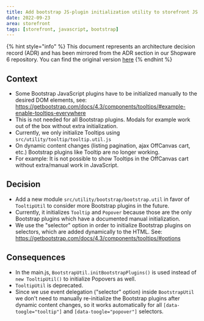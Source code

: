 ```yaml
---
title: Add bootstrap JS-plugin initialization utility to storefront JS
date: 2022-09-23
area: storefront
tags: [storefront, javascript, bootstrap]
--- 
```


{% hint style="info" %}
This document represents an architecture decision record (ADR) and has been mirrored from the ADR section in our Shopware 6 repository.
You can find the original version [here](https://github.com/shopware/platform/blob/trunk/adr/2022-09-23-add-bootstrap-util.md)
{% endhint %}

## Context

* Some Bootstrap JavaScript plugins have to be initialized manually to the desired DOM elements, see: https://getbootstrap.com/docs/4.3/components/tooltips/#example-enable-tooltips-everywhere
* This is not needed for all Bootstrap plugins. Modals for example work out of the box without extra initialization.
* Currently, we only initialize Tooltips using `src/utility/tooltip/tooltip.util.js`
* On dynamic content changes (listing pagination, ajax OffCanvas cart, etc.) Bootstrap plugins like Tooltip are no longer working.
* For example: It is not possible to show Tooltips in the OffCanvas cart without extra/manual work in JavaScript.

## Decision

* Add a new module `src/utility/bootstrap/bootstrap.util` in favor of `TooltipUtil` to consider more Bootstrap plugins in the future.
* Currently, it initializes `Tooltip` and `Popover` because those are the only Bootstrap plugins which have a documented manual initialization.
* We use the "selector" option in order to initialize Bootstrap plugins on selectors, which are added dynamically to the HTML. See: https://getbootstrap.com/docs/4.3/components/tooltips/#options

## Consequences

* In the main.js, `BootstrapUtil.initBootstrapPlugins()` is used instead of `new TooltipUtil()` to initialize Popovers as well.
* `TooltipUtil` is deprecated.
* Since we use event delegation ("selector" option) inside `BootstrapUtil` we don't need to manually re-initialize the Bootstrap plugins after dynamic content changes, 
  so it works automatically for all `[data-toogle="tooltip"]` and `[data-toogle="popover"]` selectors.
